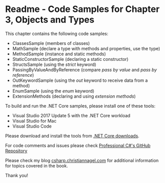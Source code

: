 # Readme - Code Samples for Chapter 3, Objects and Types

This chapter contains the following code samples:

* ClassesSample (members of classes)
* MathSample (declare a type with methods and properties, use the type)
* MethodSample (instance and static methods)
* StaticConstructorSample (declaring a static constructor)
* StructsSample (using the *strict* keyword)
* PassingByValueAndByReference (compare *pass by value* and *pass by reference*)
* OutKeywordSample (using the *out* keyword to receive data from a method)
* EnumSample (using the *enum* keyword)
* ExtensionMethods (declaring and using *extension methods*)

To build and run the .NET Core samples, please install one of these tools:

* Visual Studio 2017 Update 5 with the .NET Core workload
* Visual Studio for Mac
* Visual Studio Code

Please download and install the tools from [.NET Core downloads](https://www.microsoft.com/net/core).
 
For code comments and issues please check [Professional C#'s GitHub Repository](https://github.com/ProfessionalCSharp/ProfessionalCSharp7)

Please check my blog [csharp.christiannagel.com](https://csharp.christiannagel.com "csharp.christiannagel.com") for additional information for topics covered in the book.

Thank you!